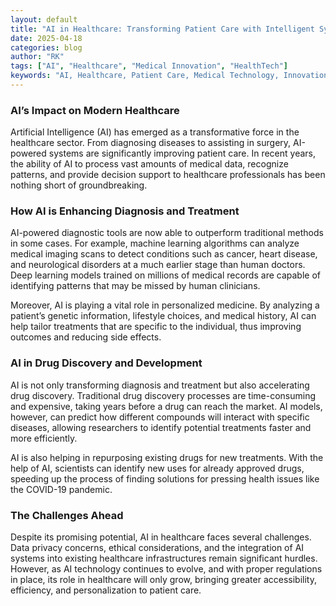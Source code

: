 ```yaml
---
layout: default
title: "AI in Healthcare: Transforming Patient Care with Intelligent Systems"
date: 2025-04-18
categories: blog
author: "RK"
tags: ["AI", "Healthcare", "Medical Innovation", "HealthTech"]
keywords: "AI, Healthcare, Patient Care, Medical Technology, Innovation"
---
```


### AI’s Impact on Modern Healthcare

Artificial Intelligence (AI) has emerged as a transformative force in the healthcare sector. From diagnosing diseases to assisting in surgery, AI-powered systems are significantly improving patient care. In recent years, the ability of AI to process vast amounts of medical data, recognize patterns, and provide decision support to healthcare professionals has been nothing short of groundbreaking.

### How AI is Enhancing Diagnosis and Treatment

AI-powered diagnostic tools are now able to outperform traditional methods in some cases. For example, machine learning algorithms can analyze medical imaging scans to detect conditions such as cancer, heart disease, and neurological disorders at a much earlier stage than human doctors. Deep learning models trained on millions of medical records are capable of identifying patterns that may be missed by human clinicians.

Moreover, AI is playing a vital role in personalized medicine. By analyzing a patient’s genetic information, lifestyle choices, and medical history, AI can help tailor treatments that are specific to the individual, thus improving outcomes and reducing side effects.

### AI in Drug Discovery and Development

AI is not only transforming diagnosis and treatment but also accelerating drug discovery. Traditional drug discovery processes are time-consuming and expensive, taking years before a drug can reach the market. AI models, however, can predict how different compounds will interact with specific diseases, allowing researchers to identify potential treatments faster and more efficiently.

AI is also helping in repurposing existing drugs for new treatments. With the help of AI, scientists can identify new uses for already approved drugs, speeding up the process of finding solutions for pressing health issues like the COVID-19 pandemic.

### The Challenges Ahead

Despite its promising potential, AI in healthcare faces several challenges. Data privacy concerns, ethical considerations, and the integration of AI systems into existing healthcare infrastructures remain significant hurdles. However, as AI technology continues to evolve, and with proper regulations in place, its role in healthcare will only grow, bringing greater accessibility, efficiency, and personalization to patient care.
